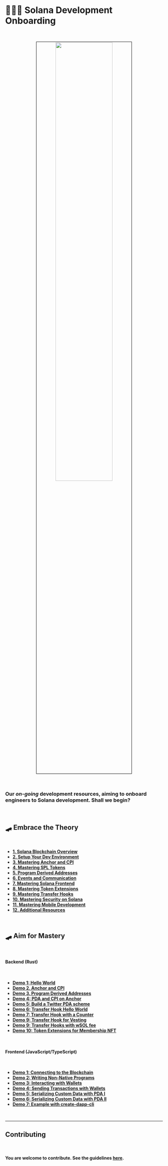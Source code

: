 # 👩🏽‍💻 Solana Development Onboarding

<br>

<p align="center">
<img src="https://github.com/urani-labs/solana-dev-onboarding-rs/assets/1130416/171ad0f3-c0ab-4a3f-85ab-e5c89fd58af8" width="60%" align="center" style="padding:1px;border:1px solid black;"/>
</p>

<br>

### Our *on-going* development resources, aiming to onboard engineers to Solana development. Shall we begin?

<br>

## 🛹 Embrace the Theory

<br>

* **[1. Solana Blockchain Overview](chapters/01_intro.md)**
* **[2. Setup Your Dev Environment](chapters/02_dev_env.md)**
* **[3. Mastering Anchor and CPI](chapters/03_anchor.md)**
* **[4. Mastering SPL Tokens](chapters/04_spl_tokens.md)**
* **[5. Program Derived Addresses](chapters/05_pda.md)**
* **[6. Events and Communication](chapters/06_events.md)**
* **[7. Mastering Solana Frontend](chapters/07_frontend.md)**
* **[8. Mastering Token Extensions](chapters/08_token_extensions.md)**
* **[9. Mastering Transfer Hooks](chapters/09_transfer_hooks.md)**
* **[10. Mastering Security on Solana](chapters/10_security.md)**
* **[11. Mastering Mobile Development](chapters/11_mobile.md)**
* **[12. Additional Resources](chapters/12_additional_resources.md)**



<br>


## 🛹 Aim for Mastery

<br>

#### Backend (Rust)

<br>

* **[Demo 1: Hello World](demos/backend/01_hello_world)**
* **[Demo 2. Anchor and CPI](demos/backend/02_anchor_cpi)**
* **[Demo 3. Program Derived Addresses](demos/backend/03_anchor_pda)**
* **[Demo 4: PDA and CPI on Anchor](demos/backend/04_pda_and_cpi)**
* **[Demo 5: Build a Twitter PDA scheme](demos/backend/05_pda_by_ackee)**
* **[Demo 6: Transfer Hook Hello World](demos/backend/06_transfer_hooks_extension)**
* **[Demo 7: Transfer Hook with a Counter](demos/backend/07_transfer_hooks_counter)**
* **[Demo 9: Transfer Hook for Vesting](demos/backend/08_transfer_hooks_vesting)**
* **[Demo 9: Transfer Hooks with wSOL fee](demos/backend/09_transfer_hooks_with_wSOL)**
* **[Demo 10: Token Extensions for Membership NFT](demos/backend/10_token_extensions)**

<br>

#### Frontend (JavaScript/TypeScript)

<br>

* **[Demo 1: Connecting to the Blockchain](demos/frontend/01_connecting_to_the_blockchain)**
* **[Demo 2: Writing Non-Native Programs](demos/frontend/02_non_native_programs)**
* **[Demo 3: Interacting with Wallets](demos/frontend/03_wallets_ping)**
* **[Demo 4: Sending Transactions with Wallets](demos/frontend/04_wallets_tx)**
* **[Demo 5: Serializing Custom Data with PDA I](demos/frontend/05_serialize_custom_data)**
* **[Demo 6: Serializing Custom Data with PDA II](demos/frontend/06_serialize_custom_data_II)**
* **[Demo 7: Example with create-dapp-cli](demos/frontend/07_create_dapp_cli)**

<br>


---

## Contributing

<br>

#### You are welcome to contribute. See the guidelines [here](./CONTRIBUTING.md).

